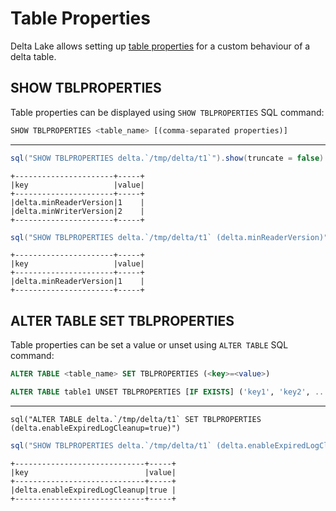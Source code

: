 # Table Properties

Delta Lake allows setting up [table properties](DeltaConfigs.md) for a custom behaviour of a delta table.

## SHOW TBLPROPERTIES

Table properties can be displayed using `SHOW TBLPROPERTIES` SQL command:

```sql
SHOW TBLPROPERTIES <table_name> [(comma-separated properties)]
```

---

```scala
sql("SHOW TBLPROPERTIES delta.`/tmp/delta/t1`").show(truncate = false)
```

```text
+----------------------+-----+
|key                   |value|
+----------------------+-----+
|delta.minReaderVersion|1    |
|delta.minWriterVersion|2    |
+----------------------+-----+
```

```scala
sql("SHOW TBLPROPERTIES delta.`/tmp/delta/t1` (delta.minReaderVersion)").show(truncate = false)
```

```text
+----------------------+-----+
|key                   |value|
+----------------------+-----+
|delta.minReaderVersion|1    |
+----------------------+-----+
```

## ALTER TABLE SET TBLPROPERTIES

Table properties can be set a value or unset using `ALTER TABLE` SQL command:

```sql
ALTER TABLE <table_name> SET TBLPROPERTIES (<key>=<value>)
```

```sql
ALTER TABLE table1 UNSET TBLPROPERTIES [IF EXISTS] ('key1', 'key2', ...);
```

---

```text
sql("ALTER TABLE delta.`/tmp/delta/t1` SET TBLPROPERTIES (delta.enableExpiredLogCleanup=true)")
```

```scala
sql("SHOW TBLPROPERTIES delta.`/tmp/delta/t1` (delta.enableExpiredLogCleanup)").show(truncate = false)
```

```text
+-----------------------------+-----+
|key                          |value|
+-----------------------------+-----+
|delta.enableExpiredLogCleanup|true |
+-----------------------------+-----+
```
